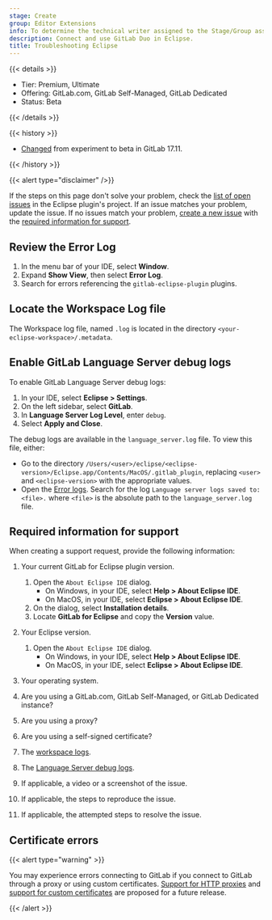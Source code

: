 ```yaml
---
stage: Create
group: Editor Extensions
info: To determine the technical writer assigned to the Stage/Group associated with this page, see https://handbook.gitlab.com/handbook/product/ux/technical-writing/#assignments
description: Connect and use GitLab Duo in Eclipse.
title: Troubleshooting Eclipse
---
```


{{< details >}}

- Tier: Premium, Ultimate
- Offering: GitLab.com, GitLab Self-Managed, GitLab Dedicated
- Status: Beta

{{< /details >}}

{{< history >}}

- [Changed](https://gitlab.com/gitlab-org/editor-extensions/gitlab-eclipse-plugin/-/issues/163) from experiment to beta in GitLab 17.11.

{{< /history >}}

{{< alert type="disclaimer" />}}

If the steps on this page don't solve your problem, check the
[list of open issues](https://gitlab.com/gitlab-org/editor-extensions/gitlab-eclipse-plugin/-/issues/?sort=created_date&state=opened&first_page_size=100)
in the Eclipse plugin's project. If an issue matches your problem, update the issue.
If no issues match your problem, [create a new issue](https://gitlab.com/gitlab-org/editor-extensions/gitlab-eclipse-plugin/-/issues/new) with the [required information for support](#required-information-for-support).

## Review the Error Log

1. In the menu bar of your IDE, select **Window**.
1. Expand **Show View**, then select **Error Log**.
1. Search for errors referencing the `gitlab-eclipse-plugin` plugins.

## Locate the Workspace Log file

The Workspace log file, named `.log` is located in the directory `<your-eclipse-workspace>/.metadata`.

## Enable GitLab Language Server debug logs

To enable GitLab Language Server debug logs:

1. In your IDE, select **Eclipse > Settings**.
1. On the left sidebar, select **GitLab**.
1. In **Language Server Log Level**, enter `debug`.
1. Select **Apply and Close**.

The debug logs are available in the `language_server.log` file. To view this file, either:

- Go to the directory `/Users/<user>/eclipse/<eclipse-version>/Eclipse.app/Contents/MacOS/.gitlab_plugin`, replacing `<user>` and `<eclipse-version>` with the appropriate values.
- Open the [Error logs](#review-the-error-log). Search for the log `Language server logs saved to: <file>.` where `<file>` is the absolute path to the `language_server.log` file.

## Required information for support

When creating a support request, provide the following information:

1. Your current GitLab for Eclipse plugin version.
   1. Open the `About Eclipse IDE` dialog.
      - On Windows, in your IDE, select **Help > About Eclipse IDE**.
      - On MacOS, in your IDE, select **Eclipse > About Eclipse IDE**.
   1. On the dialog, select **Installation details**.
   1. Locate **GitLab for Eclipse** and copy the **Version** value.

1. Your Eclipse version.
   1. Open the `About Eclipse IDE` dialog.
      - On Windows, in your IDE, select **Help > About Eclipse IDE**.
      - On MacOS, in your IDE, select **Eclipse > About Eclipse IDE**.

1. Your operating system.
1. Are you using a GitLab.com, GitLab Self-Managed, or GitLab Dedicated instance?
1. Are you using a proxy?
1. Are you using a self-signed certificate?
1. The [workspace logs](#locate-the-workspace-log-file).
1. The [Language Server debug logs](#enable-gitlab-language-server-debug-logs).
1. If applicable, a video or a screenshot of the issue.
1. If applicable, the steps to reproduce the issue.
1. If applicable, the attempted steps to resolve the issue.

## Certificate errors

{{< alert type="warning" >}}

You may experience errors connecting to GitLab if you connect to GitLab through a proxy or using custom certificates.
[Support for HTTP proxies](https://gitlab.com/gitlab-org/editor-extensions/gitlab-eclipse-plugin/-/issues/35)
and [support for custom certificates](https://gitlab.com/gitlab-org/editor-extensions/gitlab-eclipse-plugin/-/issues/36)
are proposed for a future release.

{{< /alert >}}
